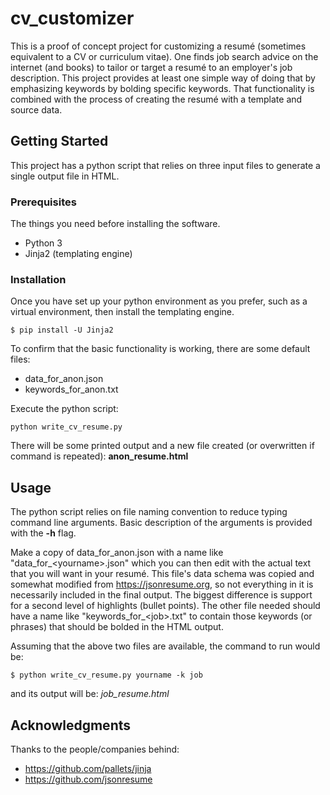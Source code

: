 # cv_customizer

This is a proof of concept project for customizing a resumé (sometimes equivalent to a CV or curriculum vitae). One finds job search advice on the internet (and books) to tailor or target a resumé to an employer's job description. This project provides at least one simple way of doing that by emphasizing keywords by bolding specific keywords. That functionality is combined with the process of creating the resumé with a template and source data.

## Getting Started

This project has a python script that relies on three input files to generate a single output file in HTML. 

### Prerequisites

The things you need before installing the software.

* Python 3
* Jinja2 (templating engine)

### Installation

Once you have set up your python environment as you prefer, such as a virtual environment, then install the templating engine.

```
$ pip install -U Jinja2
```
To confirm that the basic functionality is working, there are some default files:
- data_for_anon.json
- keywords_for_anon.txt

Execute the python script:
```
python write_cv_resume.py
```

There will be some printed output and a new file created (or overwritten if command is repeated):  **anon_resume.html**

## Usage

The python script relies on file naming convention to reduce typing command line arguments.
Basic description of the arguments is provided with the **-h** flag.

Make a copy of data_for_anon.json with a name like "data_for_\<yourname\>.json" which you can then edit with the actual text that you will want in your resumé. This file's data schema was copied and somewhat modified from https://jsonresume.org, so not everything in it is necessarily included in the final output. The biggest difference is support for a second level of highlights (bullet points).
The other file needed should have a name like "keywords_for_\<job\>.txt" to contain those keywords (or phrases) that should be bolded in the HTML output.

Assuming that the above two files are available, the command to run would be:
```
$ python write_cv_resume.py yourname -k job
```
and its output will be: *job_resume.html*

## Acknowledgments
Thanks to the people/companies behind:
  
* https://github.com/pallets/jinja
* https://github.com/jsonresume


